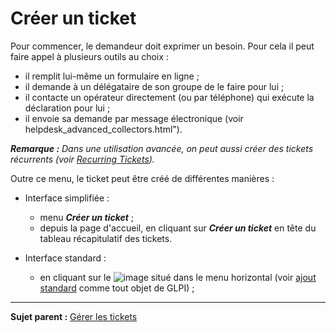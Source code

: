 Créer un ticket
===============

Pour commencer, le demandeur doit exprimer un besoin. Pour cela il peut faire appel à plusieurs outils au choix :

- il remplit lui-même un formulaire en ligne ;
- il demande à un délégataire de son groupe de le faire pour lui ;
- il contacte un opérateur directement (ou par téléphone) qui exécute la déclaration pour lui ;
- il envoie sa demande par message électronique (voir helpdesk_advanced_collectors.html").

***Remarque :** Dans une utilisation avancée, on peut aussi créer des tickets récurrents (voir  [Recurring
Tickets](helpdesk_advanced_recurrent.html "Recurring Tickets")).*


Outre ce menu, le ticket peut être créé de différentes manières :

- Interface simplifiée :
  - menu ***Créer un ticket*** ;
  - depuis la page d'accueil, en cliquant sur ***Créer un ticket*** en tête du tableau récapitulatif des tickets.

- Interface standard :
  - en cliquant sur le ![image](docs/image/menu_add.png) situé dans le menu horizontal (voir [ajout standard](index.php?fr/Les_différentes_actions/Créer_un_nouvel_objet.md) comme tout objet de GLPI) ;

-------
**Sujet parent :** [Gérer les tickets](index.php?fr/04_Module_Assistance/04_Tickets/03_Gérer_les_tickets.md "Les tickets dans GLPI, caractéristiques et utilisation")

